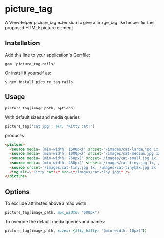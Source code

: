# picture_tag

A ViewHelper picture_tag extension to give a image_tag like helper for the proposed HTML5 picture element

## Installation

Add this line to your application's Gemfile:

    gem 'picture_tag-rails'

Or install it yourself as:

    $ gem install picture_tag-rails

## Usage

```ruby
picture_tag(image_path, options)
```  

With default sizes and media queries
```ruby
picture_tag('cat.jpg', alt: "Kitty cat!")
```  

produces

```html
<picture>
  <source media='(min-width: 1600px)' srcset='/images/cat-large.jpg 1x, /images/cat-large@2x.jpg 2x' />
  <source media='(min-width: 1000px)' srcset='/images/cat-medium.jpg 1x, /images/cat-medium@2x.jpg 2x' />
  <source media='(min-width: 768px)' srcset='/images/cat-small.jpg 1x, /images/cat-small@2x.jpg 2x' />
  <source media='(min-width: 480px)' srcset='/images/cat-tiny.jpg 1x, /images/cat-tiny@2x.jpg 2x' />
  <source srcset='/images/cat-tiny.jpg 1x, /images/cat-tiny@2x.jpg 2x' />
  <img alt=\"Kitty cat!\" src=\"/images/cat-tiny.jpg\" />
</picture>
```

## Options

To exclude <source> attributes above a max width:
```ruby
picture_tag(image_path, max_width: "600px")
```

To override the default media queries and names:
```ruby
picture_tag(image_path, sizes: {itty_bitty: "(min-width: 10px)"})
```